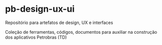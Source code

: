 # pb-design-ux-ui
Repositório para artefatos de design, UX e interfaces

Coleção de ferramentas, códigos, documentos para auxiliar na construção dos aplicativos Petrobras (TD)
